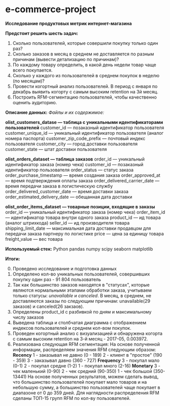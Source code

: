 # e-commerce-project

__Исследование продуктовых метрик интернет-магазина__

__Предстоит решить шесть задач:__

1. Сколько пользователей, которые совершили покупку только один раз?
2. Сколько заказов в месяц в среднем не доставляется по разным причинам (вывести детализацию по причинам)?
3. По каждому товару определить, в какой день недели товар чаще всего покупается.
4. Сколько у каждого из пользователей в среднем покупок в неделю (по месяцам)?
5. Провести когортный анализ пользователей. В период с января по декабрь выявить когорту с самым высоким retention на 3й месяц.
6. Построить RFM-сегментацию пользователей, чтобы качественно оценить аудиторию.


__Описание данных:__
*Файлы и их содержимое:*

__olist_customers_datase — таблица с уникальными идентификаторами пользователей__
customer_id — позаказный идентификатор пользователя
customer_unique_id —  уникальный идентификатор пользователя  (аналог номера паспорта)
customer_zip_code_prefix —  почтовый индекс пользователя
customer_city —  город доставки пользователя
customer_state —  штат доставки пользователя

__olist_orders_dataset —  таблица заказов__
order_id —  уникальный идентификатор заказа (номер чека)
customer_id —  позаказный идентификатор пользователя
order_status —  статус заказа
order_purchase_timestamp —  время создания заказа
order_approved_at —  время подтверждения оплаты заказа
order_delivered_carrier_date —  время передачи заказа в логистическую службу
order_delivered_customer_date —  время доставки заказа
order_estimated_delivery_date —  обещанная дата доставки

__olist_order_items_dataset —  товарные позиции, входящие в заказы__
order_id —  уникальный идентификатор заказа (номер чека)
order_item_id —  идентификатор товара внутри одного заказа
product_id —  ид товара (аналог штрихкода)
seller_id — ид производителя товара
shipping_limit_date —  максимальная дата доставки продавцом для передачи заказа партнеру по логистике
price —  цена за единицу товара
freight_value —  вес товара

__Используемый стек:__
Python
pandas 
numpy 
scipy
seaborn 
matplotlib


__Итоги:__

0. Проведено исследование и подготовка данных
1. Определено кол-во уникальных пользователей, совершивших покупку один раз - 91 804 пользователь
2. Так как большинство заказов находятся в "статусах", которые являются нормальными этапами обработки заказа, учитываем только статусы: *unavailable* и *canceled*. В месяц, в среднем, не доставляются заказы по следующим причинам: unavailable(29 заказов) и canceled(26 закзаов).
3. Определены product_id с разбивкой по дням и максимальному числу заказов
4. Выведена таблица и столбчатая диаграмма с отображением индексов пользователей и среднем кол-вом покупок.
5. Проведен когортный анализ с визуализацией и обнаружена когорта с самым высоким retention на 3-й месяц - 2017-05, 0.003972.
6. Реализована следующая RFM сегментация:
 На основе полученной информации, распределяем значения RFM следующим образом:
__Recency__
1 - заказывал не давно (0 - 189)
2 - клиент в "простое" (190 - 359)
3 - заказывал давно (360 - 727)
__Frequency__
3 - покупал  мало (0-1)
2 - покупал средне (1-2)
1 - покупал много (2-16)
__Monetary__
3 - чек  маленький (0-90)
2 - чек средний (90-350)
1 - чек большой (350-13441)
На основе полученных результатов, можем сделать вывод, что большинство пользователей покупает мало товаров и на небольшую сумму, а большинство пользователей чаще покупает в диапазоне от 0 до 359 дней.
Для наглядности распределения RFM сделаны ТОП-15 групп RFM по кол-ву пользователей.
